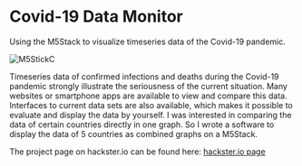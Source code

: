# Covid-19 Data Monitor
Using the M5Stack to visualize timeseries data of the Covid-19 pandemic.

![M5StickC](/images/M5StickC_001.jpg)

Timeseries data of confirmed infections and deaths during the Covid-19 pandemic strongly illustrate the seriousness of the current situation.
Many websites or smartphone apps are available to view and compare this data. Interfaces to current data sets are also available, which makes it possible to evaluate and display the data by yourself.
I was interested in comparing the data of certain countries directly in one graph. So I wrote a software to display the data of 5 countries as combined graphs on a M5Stack.

The project page on hackster.io can be found here:
[hackster.io page](https://www.hackster.io/hague/m5stickc-textbuffer-scrolling-display-fb6428)
